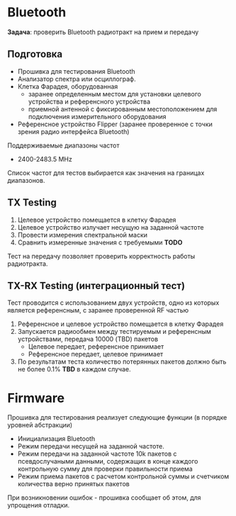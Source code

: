 # Bluetooth

**Задача**: проверить Bluetooth радиотракт на прием и передачу

## Подготовка

* Прошивка для тестирования Bluetooth
* Анализатор спектра или осциллограф.
* Клетка Фарадея, оборудованная
	* заранее определенным местом для установки целевого устройства и референсного устройства
	* приемной антенной с фиксированным местоположением для подключения измерительного оборудования
* Референсное устройство Flipper (заранее проверенное с точки зрения радио интерфейса Bluetooth)

Поддерживаемые диапазоны частот

* 2400-2483.5 MHz

Список частот для тестов выбирается как значения на границах диапазонов.

## TX Testing

1. Целевое устройство помещается в клетку Фарадея
2. Целевое устройство излучает несущую на заданной частоте
3. Провести измерения спектральной маски
4. Сравнить измеренные значения с требуемыми **TODO**

Тест на передачу позволяет проверить корректность работы радиотракта.

## TX-RX Testing (интеграционный тест)

Тест проводится с использованием двух устройств, одно из которых является референсным, с заранее проверенной RF частью

1. Референсное и целевое устройство помещается в клетку Фарадея
2. Запускается радиообмен между тестируемым и референсным устройствами, передача 10000 (TBD) пакетов
	* Целевое передает, референсное принимает
	* Референсное передает, целевое принимает
3. По результатам теста количество потерянных пакетов должно быть не более 0.1% **TBD** в каждом случае.

# Firmware

Прошивка для тестирования реализует следующие функции (в порядке уровней абстракции)

* Инициализация Bluetooth
* Режим передачи несущей на заданной частоте.
* Режим передачи на заданной частоте 10k пакетов с псевдослучаными данными, содержащих в конце каждого контрольную сумму для проверки правильности приема
* Режим приема пакетов c расчетом контрольной суммы и счетчиком количества верно принятых пакетов

При возникновении ошибок - прошивка сообщает об этом, для упрощения отладки.
